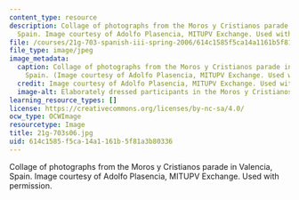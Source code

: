 ```yaml
---
content_type: resource
description: Collage of photographs from the Moros y Cristianos parade in Valencia,
  Spain. Image courtesy of Adolfo Plasencia, MITUPV Exchange. Used with permission.
file: /courses/21g-703-spanish-iii-spring-2006/614c1585f5ca14a1161b5f81a3b80336_21g-703s06.jpg
file_type: image/jpeg
image_metadata:
  caption: Collage of photographs from the Moros y Cristianos parade in Valencia,
    Spain. (Image courtesy of Adolfo Plasencia, MITUPV Exchange. Used with permission.)
  credit: Image courtesy of Adolfo Plasencia, MITUPV Exchange. Used with permission.
  image-alt: Elaborately dressed participants in the Moros y Cristianos parade.
learning_resource_types: []
license: https://creativecommons.org/licenses/by-nc-sa/4.0/
ocw_type: OCWImage
resourcetype: Image
title: 21g-703s06.jpg
uid: 614c1585-f5ca-14a1-161b-5f81a3b80336
---
```

Collage of photographs from the Moros y Cristianos parade in Valencia, Spain. Image courtesy of Adolfo Plasencia, MITUPV Exchange. Used with permission.